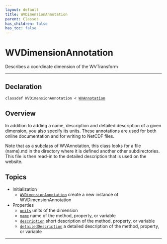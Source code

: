 ```yaml
---
layout: default
title: WVDimensionAnnotation
parent: Classes
has_children: false
has_toc: false
---
```


#  WVDimensionAnnotation

Describes a coordinate dimension of the WVTransform


---

## Declaration

<div class="language-matlab highlighter-rouge"><div class="highlight"><pre class="highlight"><code>classdef WVDimensionAnnotation < <a href="/classes/wvannotation" title="WVAnnotation">WVAnnotation</a></code></pre></div></div>

## Overview
 
  In addition to adding a name, description and detailed description of
  a given dimension, you also specify its units. These annotations
  are used for both online documentation and for writing to NetCDF
  files.
 
  Note that as a subclass of WVAnnotation, this class looks for
  a file (name).md in the directory where it is defined another other
  subdirectories. This file is then read-in to the detailed description
  that is used on the website.
 
  


## Topics
+ Initialization
  + [`WVDimensionAnnotation`](/classes/wvdimensionannotation/wvdimensionannotation.html) create a new instance of WVDimensionAnnotation
+ Properties
  + [`units`](/classes/wvdimensionannotation/units.html) units of the dimension
  + [`name`](/classes/wvdimensionannotation/name.html) name of the method, property, or variable
  + [`description`](/classes/wvdimensionannotation/description.html) short description of the method, property, or variable
  + [`detailedDescription`](/classes/wvdimensionannotation/detaileddescription.html) a detailed description of the method, property, or variable


---